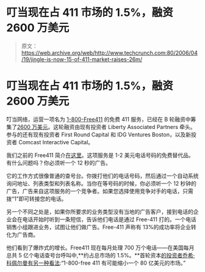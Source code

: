 # 叮当现在占 411 市场的 1.5%，融资 2600 万美元

> 原文：<https://web.archive.org/web/http://www.techcrunch.com:80/2006/04/19/jingle-is-now-15-of-411-market-raises-26m/>

# 叮当现在占 411 市场的 1.5%，融资 2600 万美元

 [](https://web.archive.org/web/20220517183847/http://www.free411.com/) 叮当网络，运营一项名为 [1-800-Free411](https://web.archive.org/web/20220517183847/http://free411.com/) 的免费 411 服务，已经在 B 轮融资中筹集了[2600 万美元](https://web.archive.org/web/20220517183847/http://www.free411.com/newsitem06.htm)。这轮融资由现有投资者 Liberty Associated Partners 牵头。参与的还有现有投资者 First Round Capital 和 IDG Ventures Boston，以及新投资者 Comcast Interactive Capital。

我们之前的 Free411 简介[在这里](https://web.archive.org/web/20220517183847/http://www.beta.techcrunch.com/2005/10/03/1-800-free-411-free-directory-calls/)。这项服务是 1-2 美元电话号码的免费替代品。有什么问题吗？你必须听一个 12 秒的广告。

它的工作方式很像普通的查号台。你拨打他们的电话号码，然后通过一个自动系统询问地址、列表类型和列表名称。当你在等号码的时候，你必须听一个 12 秒钟的广告，广告来自这项服务的一个竞争者。如果您选择使用竞争对手的电话，只需拨“1”即可转接您的电话。

另一个不同之处是，如果你所要求的业务类型没有当地的广告客户，接到电话的企业会在电话开始时听到一条短信，告诉他们电话是通过 Free-411 打的。一个电话销售小组跟进业务，试图让他们做广告。Free-411 声称有 13%的成功率将企业转化为广告商。

他们看到了爆炸式的增长。Free411 现在每月处理 700 万个电话——在美国每月总共 5 亿个电话查号台呼叫中,**约占总市场的 1.5%。**首轮资本[的投资者乔希·科佩尔曼有另一种看法](https://web.archive.org/web/20220517183847/http://redeye.firstround.com/2006/04/shrink_a_market.html):“1-800-free 411 有可能缩小一个 80 亿美元的市场。”